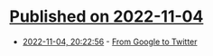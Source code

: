 # [Published on 2022-11-04](index.md)

* [2022-11-04, 20:22:56](https://news.ycombinator.com/item?id=33473249) - [From Google to Twitter](https://ma.nu/blog/from-google-to-twitter)
